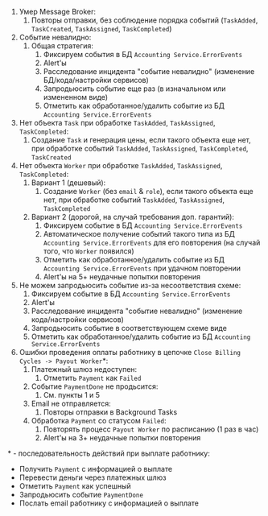 1. Умер Message Broker:
   1. Повторы отправки, без соблюдение порядка событий (`TaskAdded`, `TaskCreated`, `TaskAssigned`, `TaskCompleted`)
2. Событие невалидно:
   1. Общая стратегия:
      1. Фиксируем события в БД `Accounting Service.ErrorEvents`
      2. Alert'ы
      3. Расследование инцидента "событие невалидно" (изменение БД/кода/настройки сервисов)
      4. Запродьюсить событие еще раз (в изначальном или измененном виде)
      5. Отметить как обработанное/удалить событие из БД `Accounting Service.ErrorEvents`
3. Нет объекта `Task` при обработке `TaskAdded`, `TaskAssigned`, `TaskCompleted`:
   1. Cоздание `Task` и генерация цены, если такого объекта еще нет, при обработке событий `TaskAdded`, `TaskAssigned`, `TaskCompleted`, `TaskCreated`
4. Нет объекта `Worker` при обработке `TaskAdded`, `TaskAssigned`, `TaskCompleted`:
   1. Вариант 1 (дешевый):
      1. Cоздание `Worker` (без `email` & `role`), если такого объекта еще нет, при обработке событий `TaskAdded`, `TaskAssigned`, `TaskCompleted`
   2. Вариант 2 (дорогой, на случай требования доп. гарантий):
      1. Фиксируем событие в БД `Accounting Service.ErrorEvents`
      2. Автоматическое получение событий такого типа из БД `Accounting Service.ErrorEvents` для его повторения (на случай того, что `Worker` появился)
      3. Отметить как обработанное/удалить событие из БД `Accounting Service.ErrorEvents` при удачном повторении
      4. Alert'ы на 5+ неудачные попытки повторения
5. Не можем запродьюсить событие из-за несоответствия схеме:
   1. Фиксируем событие в БД `Accounting Service.ErrorEvents`
   2. Alert'ы
   3. Расследование инцидента "событие невалидно" (изменение кода/настройки сервисов)
   4. Запродьюсить событие в соответствующем схеме виде
   5. Отметить как обработанное/удалить событие из БД `Accounting Service.ErrorEvents`
6. Ошибки проведения оплаты работнику в цепочке `Close Billing Cycles -> Payout Worker`\*:
   1. Платежный шлюз недоступен:
      1. Отметить `Payment` как `Failed`
   2. Событие `PaymentDone` не продьсится:
      1. См. пункты 1 и 5
   3. Email не отправляется:
      1. Повторы отправки в Background Tasks
   4. Обработка `Payment` со статусом `Failed`:
      1. Повторять процесс `Payout Worker` по расписанию (1 раз в час)
      2. Alert'ы на 3+ неудачные попытки повторения

\* - последовательность действий при выплате работнику:

- Получить `Payment` с информацией о выплате
- Перевести деньги через платежных шлюз
- Отметить `Payment` как успешный
- Запродьюсить событие `PaymentDone`
- Послать email работнику с информацией о выплате
